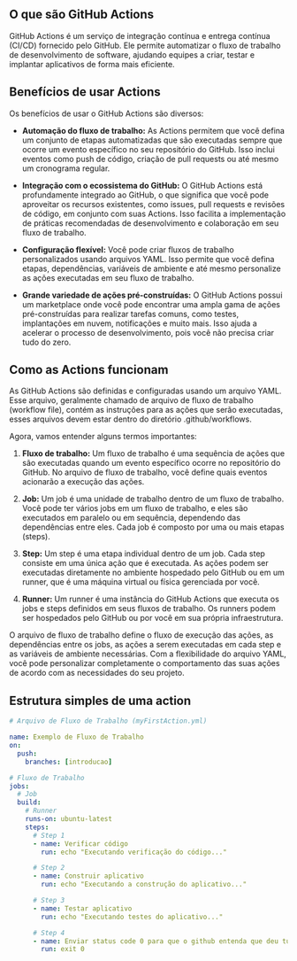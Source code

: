 ## O que são GitHub Actions

GitHub Actions é um serviço de integração contínua e entrega contínua (CI/CD) fornecido pelo GitHub. Ele permite automatizar o fluxo de trabalho de desenvolvimento de software, ajudando equipes a criar, testar e implantar aplicativos de forma mais eficiente.

## Benefícios de usar Actions

Os benefícios de usar o GitHub Actions são diversos:

- **Automação do fluxo de trabalho:** As Actions permitem que você defina um conjunto de etapas automatizadas que são executadas sempre que ocorre um evento específico no seu repositório do GitHub. Isso inclui eventos como push de código, criação de pull requests ou até mesmo um cronograma regular.

- **Integração com o ecossistema do GitHub:** O GitHub Actions está profundamente integrado ao GitHub, o que significa que você pode aproveitar os recursos existentes, como issues, pull requests e revisões de código, em conjunto com suas Actions. Isso facilita a implementação de práticas recomendadas de desenvolvimento e colaboração em seu fluxo de trabalho.

- **Configuração flexível:** Você pode criar fluxos de trabalho personalizados usando arquivos YAML. Isso permite que você defina etapas, dependências, variáveis de ambiente e até mesmo personalize as ações executadas em seu fluxo de trabalho.

- **Grande variedade de ações pré-construídas:** O GitHub Actions possui um marketplace onde você pode encontrar uma ampla gama de ações pré-construídas para realizar tarefas comuns, como testes, implantações em nuvem, notificações e muito mais. Isso ajuda a acelerar o processo de desenvolvimento, pois você não precisa criar tudo do zero.
## Como as Actions funcionam

As GitHub Actions são definidas e configuradas usando um arquivo YAML. Esse arquivo, geralmente chamado de arquivo de fluxo de trabalho (workflow file), contém as instruções para as ações que serão executadas, esses arquivos devem estar dentro do diretório .github/workflows.

Agora, vamos entender alguns termos importantes:

1. **Fluxo de trabalho:** Um fluxo de trabalho é uma sequência de ações que são executadas quando um evento específico ocorre no repositório do GitHub. No arquivo de fluxo de trabalho, você define quais eventos acionarão a execução das ações.

2. **Job:** Um job é uma unidade de trabalho dentro de um fluxo de trabalho. Você pode ter vários jobs em um fluxo de trabalho, e eles são executados em paralelo ou em sequência, dependendo das dependências entre eles. Cada job é composto por uma ou mais etapas (steps).

3. **Step:** Um step é uma etapa individual dentro de um job. Cada step consiste em uma única ação que é executada. As ações podem ser executadas diretamente no ambiente hospedado pelo GitHub ou em um runner, que é uma máquina virtual ou física gerenciada por você.

4. **Runner:** Um runner é uma instância do GitHub Actions que executa os jobs e steps definidos em seus fluxos de trabalho. Os runners podem ser hospedados pelo GitHub ou por você em sua própria infraestrutura.

O arquivo de fluxo de trabalho define o fluxo de execução das ações, as dependências entre os jobs, as ações a serem executadas em cada step e as variáveis de ambiente necessárias. Com a flexibilidade do arquivo YAML, você pode personalizar completamente o comportamento das suas ações de acordo com as necessidades do seu projeto.

## Estrutura simples de uma action
``` yml
# Arquivo de Fluxo de Trabalho (myFirstAction.yml)

name: Exemplo de Fluxo de Trabalho
on:
  push:
    branches: [introducao]

# Fluxo de Trabalho
jobs:
  # Job
  build:
    # Runner
    runs-on: ubuntu-latest
    steps:
      # Step 1
      - name: Verificar código
        run: echo "Executando verificação do código..."

      # Step 2
      - name: Construir aplicativo
        run: echo "Executando a construção do aplicativo..."

      # Step 3
      - name: Testar aplicativo
        run: echo "Executando testes do aplicativo..."

      # Step 4
      - name: Enviar status code 0 para que o github entenda que deu tudo certo
        run: exit 0
```